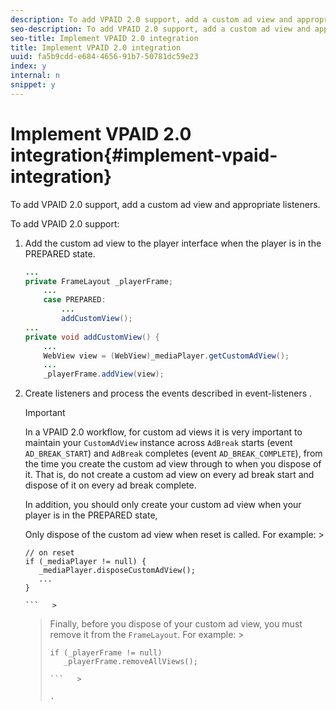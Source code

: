 ```yaml
---
description: To add VPAID 2.0 support, add a custom ad view and appropriate listeners.
seo-description: To add VPAID 2.0 support, add a custom ad view and appropriate listeners.
seo-title: Implement VPAID 2.0 integration
title: Implement VPAID 2.0 integration
uuid: fa5b9cdd-e684-4656-91b7-50781dc59e23
index: y
internal: n
snippet: y
---
```


# Implement VPAID 2.0 integration{#implement-vpaid-integration}

To add VPAID 2.0 support, add a custom ad view and appropriate listeners.

To add VPAID 2.0 support: 

1. Add the custom ad view to the player interface when the player is in the PREPARED state.

   ```java
   ... 
   private FrameLayout _playerFrame; 
       ... 
       case PREPARED: 
           ... 
           addCustomView(); 
   ... 
   private void addCustomView() { 
       ... 
       WebView view = (WebView)_mediaPlayer.getCustomAdView(); 
       ... 
       _playerFrame.addView(view);
   ```

1. Create listeners and process the events described in  event-listeners .

   >[!IMPORTANT]
   >
   >In a VPAID 2.0 workflow, for custom ad views it is very important to maintain your `CustomAdView` instance across `AdBreak` starts (event `AD_BREAK_START`) and `AdBreak` completes (event `AD_BREAK_COMPLETE`), from the time you create the custom ad view through to when you dispose of it. That is, do not create a custom ad view on every ad break start and dispose of it on every ad break complete. 
   >
   >
   >In addition, you should only create your custom ad view when your player is in the PREPARED state, 
   >
   >
   >Only dispose of the custom ad view when reset is called. For example:    >
   >
   >```   >
   >// on reset 
   >if (_mediaPlayer != null) { 
   >    _mediaPlayer.disposeCustomAdView(); 
   >    ... 
   >} 
   >
   >```   >
   >

   >
   >
   >Finally, before you dispose of your custom ad view, you must remove it from the `FrameLayout`. For example:    >
   >
   >```   >
   >if (_playerFrame != null) 
   >    _playerFrame.removeAllViews(); 
   >
   >```   >
   >
   >.

